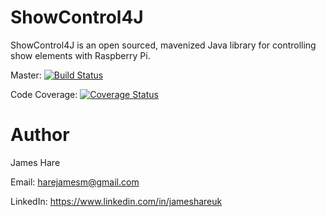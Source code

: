 # ShowControl4J
ShowControl4J is an open sourced, mavenized Java library for controlling show elements with Raspberry Pi.

Master: [![Build Status](https://travis-ci.com/JamesHare/ShowControl4J.svg?branch=master)](https://travis-ci.com/JamesHare/ShowControl4J)

Code Coverage: [![Coverage Status](https://coveralls.io/repos/github/JamesHare/ShowControl4J/badge.svg)](https://coveralls.io/github/JamesHare/ShowControl4J)

# Author
James Hare

Email: harejamesm@gmail.com

LinkedIn: https://www.linkedin.com/in/jameshareuk